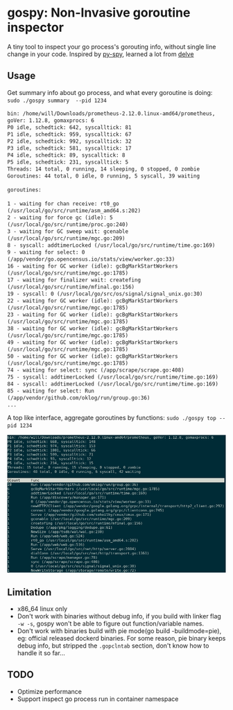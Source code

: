 # gospy: Non-Invasive goroutine inspector

A tiny tool to inspect your go process's gorouting info, without single line change in your code. Inspired by [py-spy](https://github.com/benfred/py-spy),
learned a lot from [delve](https://github.com/go-delve/delve)


## Usage

Get summary info about go process, and what every goroutine is doing:  `sudo ./gospy summary  --pid 1234`

    bin: /home/will/Downloads/prometheus-2.12.0.linux-amd64/prometheus, goVer: 1.12.8, gomaxprocs: 6
    P0 idle, schedtick: 642, syscalltick: 81
    P1 idle, schedtick: 959, syscalltick: 67
    P2 idle, schedtick: 992, syscalltick: 32
    P3 idle, schedtick: 581, syscalltick: 17
    P4 idle, schedtick: 89, syscalltick: 8
    P5 idle, schedtick: 231, syscalltick: 5
    Threads: 14 total, 0 running, 14 sleeping, 0 stopped, 0 zombie
    Goroutines: 44 total, 0 idle, 0 running, 5 syscall, 39 waiting

    goroutines:

    1 - waiting for chan receive: rt0_go (/usr/local/go/src/runtime/asm_amd64.s:202) 
    2 - waiting for force gc (idle): 5 (/usr/local/go/src/runtime/proc.go:240) 
    3 - waiting for GC sweep wait: gcenable (/usr/local/go/src/runtime/mgc.go:209) 
    8 - syscall: addtimerLocked (/usr/local/go/src/runtime/time.go:169) 
    9 - waiting for select: 0 (/app/vendor/go.opencensus.io/stats/view/worker.go:33) 
    16 - waiting for GC worker (idle): gcBgMarkStartWorkers (/usr/local/go/src/runtime/mgc.go:1785) 
    17 - waiting for finalizer wait: createfing (/usr/local/go/src/runtime/mfinal.go:156) 
    19 - syscall: 0 (/usr/local/go/src/os/signal/signal_unix.go:30) 
    22 - waiting for GC worker (idle): gcBgMarkStartWorkers (/usr/local/go/src/runtime/mgc.go:1785) 
    23 - waiting for GC worker (idle): gcBgMarkStartWorkers (/usr/local/go/src/runtime/mgc.go:1785) 
    38 - waiting for GC worker (idle): gcBgMarkStartWorkers (/usr/local/go/src/runtime/mgc.go:1785) 
    49 - waiting for GC worker (idle): gcBgMarkStartWorkers (/usr/local/go/src/runtime/mgc.go:1785) 
    50 - waiting for GC worker (idle): gcBgMarkStartWorkers (/usr/local/go/src/runtime/mgc.go:1785) 
    74 - waiting for select: sync (/app/scrape/scrape.go:408) 
    75 - syscall: addtimerLocked (/usr/local/go/src/runtime/time.go:169) 
    84 - syscall: addtimerLocked (/usr/local/go/src/runtime/time.go:169) 
    85 - waiting for select: Run (/app/vendor/github.com/oklog/run/group.go:36) 
    ...


A top like interface, aggregate goroutines by functions: `sudo ./gospy top --pid 1234`


![top](images/top.png)


## Limitation

- x86_64 linux only
- Don't work with binaries without debug info, if you build with linker flag `-w -s`, gospy won't be able to figure out function/variable names. 
- Don't work with binaries build with pie mode(go build -buildmode=pie), eg: official released dockerd binaries. For some reason, pie binary keeps debug info, but stripped
 the `.gopclntab` section, don't know how to handle it so far...


## TODO

- Optimize performance
- Support inspect go process run in container namespace
